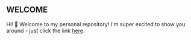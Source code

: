 ## WELCOME

Hi! 👋 Welcome to my personal repository! I'm super excited to show you around - just click the link [here](https://leppy-oss.github.io/).